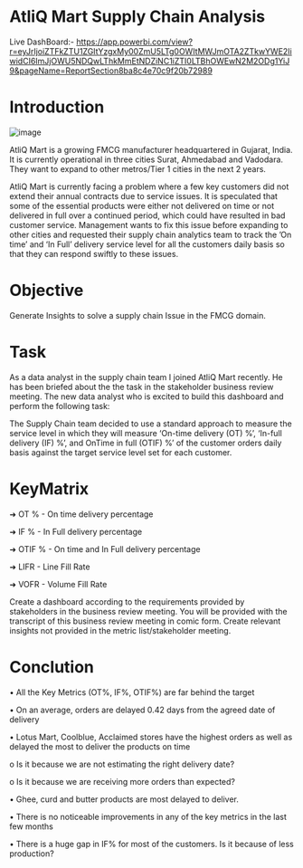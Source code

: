 # AtliQ Mart Supply Chain Analysis

Live DashBoard:- https://app.powerbi.com/view?r=eyJrIjoiZTFkZTU1ZGItYzgxMy00ZmU5LTg0OWItMWJmOTA2ZTkwYWE2IiwidCI6ImJjOWU5NDQwLThkMmEtNDZiNC1iZTI0LTBhOWEwN2M2ODg1YiJ9&pageName=ReportSection8ba8c4e70c9f20b72989
# Introduction

![image](https://user-images.githubusercontent.com/101968024/210965082-d801f10b-81ac-4c54-b824-58b9dc85488a.png)

 
AtliQ Mart is a growing FMCG manufacturer headquartered in Gujarat, India. It is currently operational in three cities Surat, Ahmedabad and Vadodara. They want to expand to other metros/Tier 1 cities in the next 2 years.

AtliQ Mart is currently facing a problem where a few key customers did not extend their annual contracts due to service issues. It is speculated that some of the essential products were either not delivered on time or not delivered in full over a continued period, which could have resulted in bad customer service. Management wants to fix this issue before expanding to other cities and requested their supply chain analytics team to track the ’On time’ and ‘In Full’ delivery service level for all the customers daily basis so that they can respond swiftly to these issues.


# Objective

Generate Insights to solve a supply chain Issue in the FMCG domain.

# Task 

As a data analyst in the supply chain team I joined AtliQ Mart recently. He has been briefed about the the task in the stakeholder business review meeting.  The new data analyst who is excited to build this dashboard and perform the following task:

The Supply Chain team decided to use a standard approach to measure the service level in which they will measure ‘On-time delivery (OT) %’, ‘In-full delivery (IF) %’, and OnTime in full (OTIF) %’ of the customer orders daily basis against the target service level set for each customer.

# KeyMatrix 

➜ OT % - On time delivery percentage

➜ IF % - In Full delivery percentage

➜ OTIF % - On time and In Full delivery percentage

➜ LIFR - Line Fill Rate

➜ VOFR - Volume Fill Rate


Create a dashboard according to the requirements provided by stakeholders in the business review meeting. You will be provided with the transcript of this business review meeting in comic form. Create relevant insights not provided in the metric list/stakeholder meeting.

# Conclution

•	All the Key Metrics (OT%, IF%, OTIF%) are far behind the target

•	On an average, orders are delayed 0.42 days from the agreed date of delivery

•	Lotus Mart, Coolblue, Acclaimed stores have the highest orders as well as delayed the most to deliver the products on time

o	Is it because we are not estimating the right delivery date?

o	Is it because we are receiving more orders than expected?

•	Ghee, curd and butter products are most delayed to deliver.

•	There is no noticeable improvements in any of the key metrics in the last few months

•	There is a huge gap in IF% for most of the customers. Is it because of less production?
